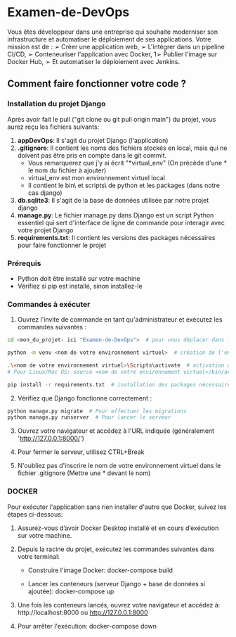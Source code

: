 # Examen-de-DevOps
Vous êtes développeur dans une entreprise qui souhaite moderniser son infrastructure et automatiser le déploiement de ses applications. Votre mission est de : ➢ Créer une application web, ➢ L'intégrer dans un pipeline CI/CD, ➢ Conteneuriser l'application avec Docker, 1➢ Publier l'image sur Docker Hub, ➢ Et automatiser le déploiement avec Jenkins. 

## Comment faire fonctionner votre code ?

### Installation du projet Django

Après avoir fait le pull ("git clone <url> ou git pull origin main") du projet, vous aurez reçu les fichiers suivants:

1. **appDevOps**: Il s'agit du projet Django (l'application)
2. **.gitignore**: Il contient les noms des fichiers stockés en local, mais qui ne doivent pas être pris en compte dans le git commit.
   - Vous remarquerez que j'y ai écrit "*virtual_env" (On précède d'une * le nom du fichier à ajouter)
   - virtual_env est mon environnement virtuel local
   - Il contient le bin\ et scripts\ de python et les packages (dans notre cas django)
3. **db.sqlite3**: Il s'agit de la base de données utilisée par notre projet django
4. **manage.py**: Le fichier manage.py dans Django est un script Python essentiel qui sert d'interface de ligne de commande pour interagir avec votre projet Django
5. **requirements.txt**: Il contient les versions des packages nécessaires pour faire fonctionner le projet

### Prérequis
- Python doit être installé sur votre machine
- Vérifiez si pip est installé, sinon installez-le

### Commandes à exécuter

1. Ouvrez l'invite de commande en tant qu'administrateur et exécutez les commandes suivantes :

```bash
cd <mon_du_projet- ici "Examen-de-DevOps">  # pour vous déplacer dans le répertoire PARENT du projet GIT

python -m venv <nom de votre environnement virtuel>  # création de l'environnement virtuel

.\<nom de votre environnement virtuel>\Scripts\activate  # activation de l'environnement virtuel
# Pour Linux/Mac OS: source <nom de votre environnement virtuel>/bin/activate

pip install -r requirements.txt  # installation des packages nécessaires (django etc.)
```

2. Vérifiez que Django fonctionne correctement :

```bash
python manage.py migrate  # Pour effectuer les migrations
python manage.py runserver  # Pour lancer le serveur
```

3. Ouvrez votre navigateur et accédez à l'URL indiquée (généralement 'http://127.0.0.1:8000/')

4. Pour fermer le serveur, utilisez CTRL+Break

5. N'oubliez pas d'inscrire le nom de votre environnement virtuel dans le fichier .gitignore (Mettre une * devant le nom)


### DOCKER
Pour exécuter l'application sans rien installer d'autre que Docker, suivez les étapes ci-dessous:
1. Assurez-vous d’avoir Docker Desktop installé et en cours d’exécution sur votre machine.

2. Depuis la racine du projet, exécutez les commandes suivantes dans votre terminal:
   * Construire l'image Docker:
      docker-compose build

   * Lancer les conteneurs (serveur Django + base de données si ajoutée):
      docker-compose up

3. Une fois les conteneurs lancés, ouvrez votre navigateur et accédez à: 
      http://localhost:8000 ou http://127.0.0.1:8000

4. Pour arrêter l'exécution:
      docker-compose down
